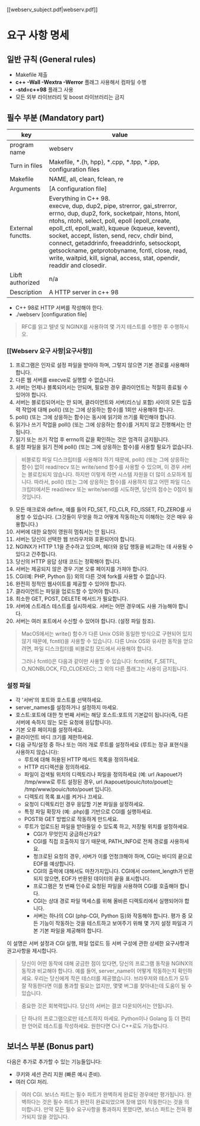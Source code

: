 #
[[webserv_subject.pdf|webserv.pdf]]
# 요구 사항 명세
## 일반 규칙 (General rules)
- Makefile 제출
- **c++ -Wall -Wextra -Werror** 플래그 사용해서 컴파일 수행
- **-std=c++98** 플래그 사용
- 모든 외부 라이브러리 및 boost 라이브러리는 금지
## 필수 부분 (Mandatory part)
| key | value |
| ---| --- |
| program name | webserv |
| Turn in files | Makefile, \*.{h, hpp}, \*.cpp, \*.tpp, \*.ipp, configuration files|
| Makefile | NAME, all, clean, fclean, re |
| Arguments | [A configuration file] |
| External functts. | Everything in C++ 98.<br>execve, dup, dup2, pipe, strerror, gai_strerror, errno, dup, dup2, fork, socketpair, htons, htonl, ntohs, ntohl, select, poll, epoll (epoll_create, epoll_ctl, epoll_wait), kqueue (kqueue, kevent), socket, accept, listen, send, recv, chdir bind, connect, getaddrinfo, freeaddrinfo, setsockopt, getsockname, getprotobyname, fcntl, close, read, write, waitpid, kill, signal, access, stat, opendir, readdir and closedir.|
| Libft authorized | n/a |
| Description | A HTTP server in c++ 98 |
- C++ 98로 HTTP 서버를 작성해야 한다.
- ./webserv [configuration file]

>  RFC를 읽고 텔넷 및 NGINX를 사용하여 몇 가지 테스트를 수행한 후 수행하시오.
### [[Webserv 요구 사항|요구사항]]
1. 프로그램은 인자로 설정 파일을 받아야 하며, 그렇지 않으면 기본 경로를 사용해야 합니다.
2. 다른 웹 서버를 execve로 실행할 수 없습니다.
3. 서버는 언제나 블록되어서는 안되며, 필요한 경우 클라이언트는 적절히 종료될 수 있어야 합니다.
4. 서버는 블로킹되어서는 안 되며, 클라이언트와 서버(리스닝 포함) 사이의 모든 입출력 작업에 대해 poll() (또는 그에 상응하는 함수)를 1회만 사용해야 합니다.
5. poll() (또는 그에 상응하는 함수)는 동시에 읽기와 쓰기를 확인해야 합니다.
6. 읽기나 쓰기 작업을 poll() (또는 그에 상응하는 함수)를 거치지 않고 진행해서는 안 됩니다.
7. 읽기 또는 쓰기 작업 후 errno의 값을 확인하는 것은 엄격히 금지됩니다.
8. 설정 파일을 읽기 전에 poll() (또는 그에 상응하는 함수)를 사용할 필요가 없습니다.

> 비블로킹 파일 디스크립터를 사용해야 하기 때문에, poll() (또는 그에 상응하는 함수) 없이 read/recv 또는 write/send 함수를 사용할 수 있으며, 이 경우 서버는 블로킹되지 않습니다. 하지만 이렇게 하면 시스템 자원을 더 많이 소모하게 됩니다. 따라서, poll() (또는 그에 상응하는 함수)를 사용하지 않고 어떤 파일 디스크립터에서든 read/recv 또는 write/send를 시도하면, 당신의 점수는 0점이 될 것입니다.

9. 모든 매크로와 define, 예를 들어 FD_SET, FD_CLR, FD_ISSET, FD_ZERO를 사용할 수 있습니다. (그것들이 무엇을 하고 어떻게 작동하는지 이해하는 것은 매우 유용합니다.)
10. 서버에 대한 요청이 영원히 멈춰서는 안 됩니다.
11. 서버는 당신이 선택한 웹 브라우저와 호환되어야 합니다.
12. NGINX가 HTTP 1.1을 준수하고 있으며, 헤더와 응답 행동을 비교하는 데 사용될 수 있다고 간주합니다.
13. 당신의 HTTP 응답 상태 코드는 정확해야 합니다.
14. 서버는 제공되지 않은 경우 기본 오류 페이지를 가져야 합니다.
15. CGI(예: PHP, Python 등) 외의 다른 것에 fork를 사용할 수 없습니다.
16. 완전히 정적인 웹사이트를 제공할 수 있어야 합니다.
17. 클라이언트는 파일을 업로드할 수 있어야 합니다.
18. 최소한 GET, POST, DELETE 메서드가 필요합니다.
19. 서버에 스트레스 테스트를 실시하세요. 서버는 어떤 경우에도 사용 가능해야 합니다.
20. 서버는 여러 포트에서 수신할 수 있어야 합니다. (설정 파일 참조).

> MacOS에서는 write() 함수가 다른 Unix OS와 동일한 방식으로 구현되어 있지 않기 때문에, fcntl()을 사용할 수 있습니다. 다른 Unix OS와 유사한 동작을 얻으려면, 파일 디스크립터를 비블로킹 모드에서 사용해야 합니다.
> 
> 그러나 fcntl()은 다음과 같이만 사용할 수 있습니다: fcntl(fd, F_SETFL, O_NONBLOCK, FD_CLOEXEC); 그 외의 다른 플래그는 사용이 금지됩니다.
### 설정 파일
- 각 '서버'의 포트와 호스트를 선택하세요.
- server_names를 설정하거나 설정하지 마세요.
- 호스트:포트에 대한 첫 번째 서버는 해당 호스트:포트의 기본값이 됩니다(즉, 다른 서버에 속하지 않는 모든 요청에 응답합니다).
- 기본 오류 페이지를 설정하세요.
- 클라이언트 바디 크기를 제한하세요.
- 다음 규칙/설정 중 하나 또는 여러 개로 루트를 설정하세요 (루트는 정규 표현식을 사용하지 않습니다):
    - 루트에 대해 허용된 HTTP 메서드 목록을 정의하세요.
    - HTTP 리디렉션을 정의하세요.
    - 파일이 검색될 위치의 디렉토리나 파일을 정의하세요 (예: url /kapouet가 /tmp/www로 루트 설정된 경우, url /kapouet/pouic/toto/pouet는 /tmp/www/pouic/toto/pouet 입니다).
    - 디렉토리 목록 표시를 켜거나 끄세요.
    - 요청이 디렉토리인 경우 응답할 기본 파일을 설정하세요.
    - 특정 파일 확장자 (예: .php)를 기반으로 CGI를 실행하세요.
    - POST와 GET 방법으로 작동하게 만드세요.
    - 루트가 업로드된 파일을 받아들일 수 있도록 하고, 저장될 위치를 설정하세요.
	    - CGI가 무엇인지 궁금하신가요?
	    - CGI를 직접 호출하지 않기 때문에, PATH_INFO로 전체 경로를 사용하세요.
	    - 청크로된 요청의 경우, 서버가 이를 언청크해야 하며, CGI는 바디의 끝으로 EOF를 예상합니다.
	    - CGI의 출력에 대해서도 마찬가지입니다. CGI에서 content_length가 반환되지 않으면, EOF가 반환된 데이터의 끝을 표시합니다.
	    - 프로그램은 첫 번째 인수로 요청된 파일을 사용하여 CGI를 호출해야 합니다.
	    - CGI는 상대 경로 파일 액세스를 위해 올바른 디렉토리에서 실행되어야 합니다.
	    - 서버는 하나의 CGI (php-CGI, Python 등)와 작동해야 합니다. 평가 중 모든 기능이 작동하는 것을 테스트하고 보여주기 위해 몇 가지 설정 파일과 기본 기본 파일을 제공해야 합니다.

이 설명은 서버 설정과 CGI 실행, 파일 업로드 등 서버 구성에 관한 상세한 요구사항과 권고사항을 제시합니다.

>당신이 어떤 동작에 대해 궁금한 점이 있다면, 당신의 프로그램 동작을 NGINX의 동작과 비교해야 합니다. 예를 들어, server_name이 어떻게 작동하는지 확인하세요. 우리는 당신에게 작은 테스터를 제공했습니다. 브라우저와 테스트가 모두 잘 작동한다면 이를 통과할 필요는 없지만, 몇몇 버그를 찾아내는데 도움이 될 수 있습니다.

>중요한 것은 회복력입니다. 당신의 서버는 결코 다운되어서는 안됩니다.

>단 하나의 프로그램으로만 테스트하지 마세요. Python이나 Golang 등 더 편리한 언어로 테스트를 작성하세요. 원한다면 C나 C++로도 가능합니다.

## 보너스 부분 (Bonus part)
다음은 추가로 추가할 수 있는 기능들입니다:

- 쿠키와 세션 관리 지원 (빠른 예시 준비).
- 여러 CGI 처리.

>여러 CGI. 보너스 파트는 필수 파트가 완벽하게 완료된 경우에만 평가됩니다. 완벽하다는 것은 필수 파트가 완전히 완료되었으며 장애 없이 작동한다는 것을 의미합니다. 만약 모든 필수 요구사항을 통과하지 못했다면, 보너스 파트는 전혀 평가되지 않을 것입니다.

